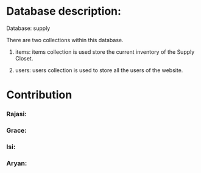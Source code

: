 # Database description:

Database: supply

There are two collections within this database.

1. items: items collection is used store the current inventory of the Supply Closet. 

2. users: users collection is used to store all the users of the website.


# Contribution

### Rajasi: 


### Grace: 


### Isi:


### Aryan: